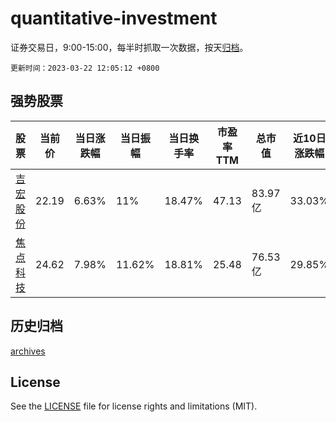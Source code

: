 # quantitative-investment

证券交易日，9:00-15:00，每半时抓取一次数据，按天[归档](archives)。

`更新时间：2023-03-22 12:05:12 +0800`

## 强势股票

|股票|当前价|当日涨跌幅|当日振幅|当日换手率|市盈率TTM|总市值|近10日涨跌幅|
|----|----|----|----|----|----|----|----|
|[吉宏股份](https://xueqiu.com/S/SZ002803)|22.19|6.63%|11%|18.47%|47.13|83.97亿|33.03%|
|[焦点科技](https://xueqiu.com/S/SZ002315)|24.62|7.98%|11.62%|18.81%|25.48|76.53亿|29.85%|

## 历史归档

[archives](archives)

## License

See the [LICENSE](LICENSE) file for license rights and limitations (MIT).